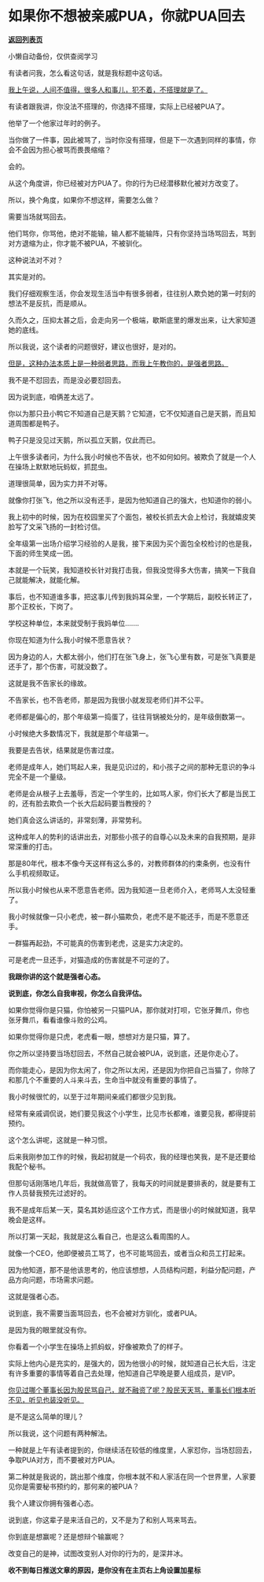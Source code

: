 # 如果你不想被亲戚PUA，你就PUA回去

[**返回列表页**](/gzh/记忆承载3)

小懒自动备份，仅供查阅学习

有读者问我，怎么看这句话，就是我标题中这句话。  

[我上午说，人间不值得，很多人和事儿，](http://mp.weixin.qq.com/s?__biz=MzU0MjYwNDU2Mw==&mid=2247513493&idx=1&sn=e2a7edad82f44b1bc5ea5146dee9dea1&chksm=fb1ad9e9cc6d50ffbbe3840057e33f808d99284e3cc446553f2fe90bf280bbc0f410251a0e7b&scene=21#wechat_redirect)[犯不着，不搭理就是了。](http://mp.weixin.qq.com/s?__biz=MzU0MjYwNDU2Mw==&mid=2247513493&idx=1&sn=e2a7edad82f44b1bc5ea5146dee9dea1&chksm=fb1ad9e9cc6d50ffbbe3840057e33f808d99284e3cc446553f2fe90bf280bbc0f410251a0e7b&scene=21#wechat_redirect)  

有读者跟我讲，你没法不搭理的，你选择不搭理，实际上已经被PUA了。  

他举了一个他家过年时的例子。

当你做了一件事，因此被骂了，当时你没有搭理，但是下一次遇到同样的事情，你会不会因为担心被骂而畏畏缩缩？

会的。

从这个角度讲，你已经被对方PUA了。你的行为已经潜移默化被对方改变了。

所以，换个角度，如果你不想这样，需要怎么做？  

需要当场就骂回去。

他们骂你，你骂他，绝对不能输，输人都不能输阵，只有你坚持当场骂回去，骂到对方退缩为止，你才能不被PUA，不被驯化。

这种说法对不对？

其实是对的。  

我们仔细观察生活，你会发现生活当中有很多弱者，往往别人欺负她的第一时刻的想法不是反抗，而是顺从。

久而久之，压抑太甚之后，会走向另一个极端，歇斯底里的爆发出来，让大家知道她的底线。

所以我说，这个读者的问题很好，建议也很好，是对的。  

[但是，这种办法本质上是一种弱者思路，而我上午教你的，是强者思路。](http://mp.weixin.qq.com/s?__biz=MzU0MjYwNDU2Mw==&mid=2247513493&idx=1&sn=e2a7edad82f44b1bc5ea5146dee9dea1&chksm=fb1ad9e9cc6d50ffbbe3840057e33f808d99284e3cc446553f2fe90bf280bbc0f410251a0e7b&scene=21#wechat_redirect)

我不是不怼回去，而是没必要怼回去。  

因为说到底，咱俩差太远了。

你以为那只丑小鸭它不知道自己是天鹅？它知道，它不仅知道自己是天鹅，而且知道周围都是鸭子。  

鸭子只是没见过天鹅，所以孤立天鹅，仅此而已。

上午很多读者问，为什么我小时候也不告状，也不如何如何。被欺负了就是一个人在操场上默默地玩蚂蚁，抓昆虫。

道理很简单，因为实力并不对等。

就像你打张飞，他之所以没有还手，是因为他知道自己的强大，也知道你的弱小。  

我上初中的时候，因为在校园里买了个面包，被校长抓去大会上检讨，我就嬉皮笑脸写了文采飞扬的一封检讨信。  

全年级第一出场介绍学习经验的人是我，接下来因为买个面包全校检讨的也是我，下面的师生笑成一团。

本就是一个玩笑，我知道校长针对我打击我，但我没觉得多大伤害，搞笑一下我自己就能解决，就能化解。  

事后，也不知道谁多事，把这事儿传到我妈耳朵里，一个学期后，副校长转正了，那个正校长，下岗了。

学校这种单位，本来就受制于我妈单位.......

你现在知道为什么我小时候不愿意告状？  

因为身边的人，大都太弱小，他们打在张飞身上，张飞心里有数，可是张飞真要是还手了，那个伤害，可就没数了。  

这就是我不告家长的缘故。

不告家长，也不告老师，那是因为我很小就发现老师们并不公平。

老师都是偏心的，那个年级第一捣蛋了，往往背锅被处分的，是年级倒数第一。

小时候绝大多数情况下，我就是那个年级第一。

我要是去告状，结果就是伤害过度。

老师是成年人，她们骂起人来，我是见识过的，和小孩子之间的那种无意识的争斗完全不是一个量级。

老师是会从根子上去羞辱，否定一个学生的，比如骂人家，你们长大了都是当民工的，还有脸去欺负一个长大后起码要当教授的？

她们真会这么讲话的，非常刻薄，非常势利。

这种成年人的势利的话讲出去，对那些小孩子的自尊心以及未来的自我预期，是非常深重的打击。  

那是80年代，根本不像今天这样有这么多的，对教师群体的约束条例，也没有什么手机视频取证。

所以我小时候也从来不愿意告老师。因为我知道一旦老师介入，老师骂人太没轻重了。  

我小时候就像一只小老虎，被一群小猫欺负，老虎不是不能还手，而是不愿意还手。  

一群猫再起劲，不可能真的伤害到老虎，这是实力决定的。  

可是老虎一旦还手，对猫造成的伤害就是不可逆的了。

 **我跟你讲的这个就是强者心态。**  

 **说到底，你怎么自我审视，你怎么自我评估。**

如果你觉得你是只猫，你怕被另一只猫PUA，那你就对打呗，它张牙舞爪，你也张牙舞爪，看看谁像斗败的公鸡。  

如果你觉得你是只虎，老虎看一眼，想想对方是只猫，算了。

你之所以坚持要当场怼回去，不然自己就会被PUA，说到底，还是你走心了。  

而你能走心，是因为你太闲了，你之所以太闲，还是因为你把自己当猫了，你除了和那几个不重要的人斗来斗去，生命当中就没有重要的事情了。

我小时候很忙的，以至于过年期间亲戚们都很少见到我。  

经常有亲戚调侃说，她们要见我这个小学生，比见市长都难，谁要见我，都得提前预约。

这个怎么讲呢，这就是一种习惯。  

后来我刚参加工作的时候，我起初就是一个码农，我的经理也笑我，是不是还要给我配个秘书。

但那句话刚落地几年后，我就做高管了，我每天的时间就是要排表的，就是要有工作人员替我预先过滤好的。  

我不是成年后某一天，莫名其妙适应这个工作方式，而是很小的时候就知道，我早晚会是这样。

所以打第一天起，我就是这么看自己，也是这么看周围的人。  

就像一个CEO，他即便被员工骂了，也不可能骂回去，或者当众和员工打起来。  

因为他知道，那不是他该思考的，他应该想想，人员结构问题，利益分配问题，产品方向问题，市场需求问题。  

这就是强者心态。  

说到底，我不需要当面骂回去，也不会被对方驯化，或者PUA。  

是因为我的眼里就没有你。  

你看着一个小学生在操场上抓蚂蚁，好像被欺负了的样子。  

实际上他内心是充实的，是强大的，因为他很小的时候，就知道自己长大后，注定有许多重要的事情等着自己去处理，他知道自己早晚是要人组成员，是VIP。

[你见过哪个董事长因为股民骂自己，就不融资了呢？股民天天骂，董事长们根本听不见，听见也装没听见。  
](http://mp.weixin.qq.com/s?__biz=MzU3NDc5Nzc0NQ==&mid=2247526983&idx=1&sn=f2c912da6d763052c060bb297e9f4e9e&chksm=fd2ec899ca59418fb0dfe81fc93a00dbd7a4ce5813555c3436daab70fb47917d926b9d293d4b&scene=21#wechat_redirect)

是不是这么简单的理儿？  

所以我说，这个问题有两种解法。  

一种就是上午有读者提到的，你继续活在较低的维度里，人家怼你，当场怼回去，争取PUA对方，而不要被对方PUA。

第二种就是我说的，跳出那个维度，你根本就不和人家活在同一个世界里，人家要见你是需要秘书预约的，那何来的被PUA？

我个人建议你拥有强者心态。  

说到底，你这辈子是来活自己的，又不是为了和别人骂来骂去。

你到底是想赢呢？还是想辩个输赢呢？

改变自己的是神，试图改变别人对你的行为的，是深井冰。

 **收不到每日推送文章的原因，是你没有在主页右上角设置加星标**


